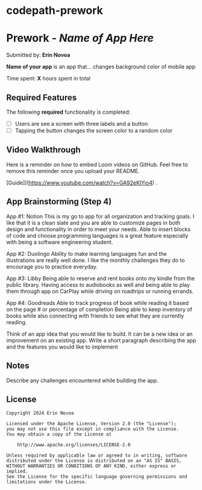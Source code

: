 # codepath-prework


# Prework - *Name of App Here*

Submitted by: **Erin Novoa**

**Name of your app** is an app that... changes background color of mobile app 

Time spent: **X** hours spent in total

## Required Features

The following **required** functionality is completed:

- [ ] Users are see a screen with three labels and a button
- [ ] Tapping the button changes the screen color to a random color
 
## Video Walkthrough

Here is a reminder on how to embed Loom videos on GitHub. Feel free to remove this reminder once you upload your README. 

[Guide]](https://www.youtube.com/watch?v=GA92eKlYio4) .

## App Brainstorming (Step 4)

App #1: Notion
This is my go to app for all organization and tracking goals.
I like that it is a clean slate and you are able to customize pages in both design and functionality in order to meet your needs.
Able to insert blocks of code and choose programming languages is a great feature especially with being a software engineering student.

App #2: Duolingo
Ability to make learning languages fun and the illustrations are really well done.
I like the monthly challenges they do to encourage you to practice everyday.


App #3: Libby
Being able to reserve and rent books onto my kindle from the public library.
Having access to audiobooks as well and being able to play them through app on CarPlay while driving on roadtrips or running errands.

App #4: Goodreads
Able to track progress of book while reading it based on the page # or percentage of completion
Being able to keep inventory of books while also connecting with friends to see what they are currently reading.

Think of an app idea that you would like to build. It can be a new idea or an improvement on an existing app. Write a short paragraph describing the app and the features you would like to implement

## Notes

Describe any challenges encountered while building the app.

## License

    Copyright 2024 Erin Novoa

    Licensed under the Apache License, Version 2.0 (the "License");
    you may not use this file except in compliance with the License.
    You may obtain a copy of the License at

        http://www.apache.org/licenses/LICENSE-2.0

    Unless required by applicable law or agreed to in writing, software
    distributed under the License is distributed on an "AS IS" BASIS,
    WITHOUT WARRANTIES OR CONDITIONS OF ANY KIND, either express or implied.
    See the License for the specific language governing permissions and
    limitations under the License.
